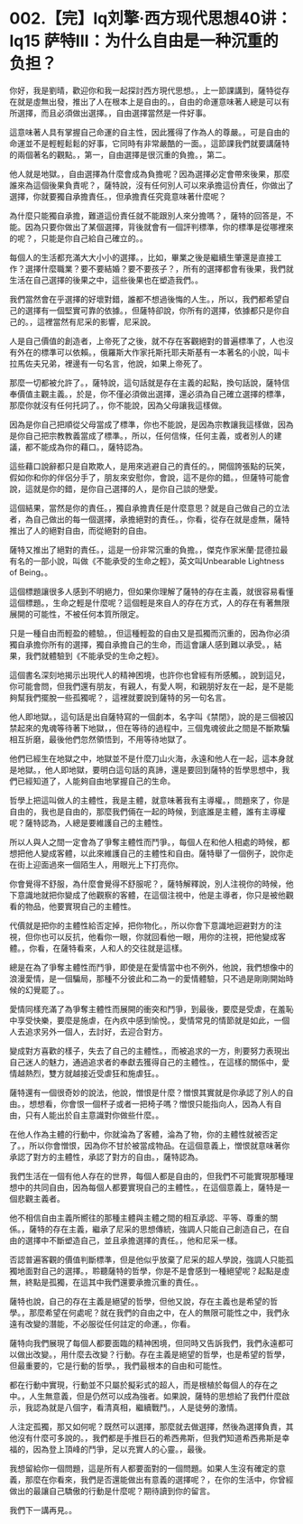 # 002.【完】lq刘擎·西方现代思想40讲：lq15 萨特III：为什么自由是一种沉重的负担？

你好，我是劉晴，歡迎你和我一起探討西方現代思想。，上一節課講到，薩特從存在就是虛無出發，推出了人在根本上是自由的。，自由的命運意味著人總是可以有所選擇，而且必須做出選擇。，自由選擇當然是一件好事。

這意味著人具有掌握自己命運的自主性，因此獲得了作為人的尊嚴。，可是自由的命運並不是輕輕鬆鬆的好事，它同時有非常嚴酷的一面。，這節課我們就要講薩特的兩個著名的觀點。，第一，自由選擇是很沉重的負擔。，第二。

他人就是地獄。，自由選擇為什麼會成為負擔呢？因為選擇必定會帶來後果，那麼誰來為這個後果負責呢？，薩特說，沒有任何別人可以來承擔這份責任，你做出了選擇，你就要獨自承擔責任。，但承擔責任究竟意味著什麼呢？

為什麼只能獨自承擔，難道這份責任就不能跟別人來分擔嗎？，薩特的回答是，不能。因為只要你做出了某個選擇，背後就會有一個評判標準，你的標準是從哪裡來的呢？，只能是你自己給自己確立的。。

每個人的生活都充滿大大小小的選擇。，比如，畢業之後是繼續生肇還是直接工作？選擇什麼職業？要不要結婚？要不要孩子？，所有的選擇都會有後果，我們就生活在自己選擇的後果之中，這些後果也在塑造我們。。

我們當然會在乎選擇的好壞對錯，誰都不想過後悔的人生。，所以，我們都希望自己的選擇有一個堅實可靠的依據。，但薩特卻說，你所有的選擇，依據都只是你自己的。，這裡當然有尼采的影響，尼采說。

人是自己價值的創造者，上帝死了之後，就不存在客觀絕對的普遍標準了，人也沒有外在的標準可以依賴。，俄羅斯大作家托斯托耶夫斯基有一本著名的小說，叫卡拉馬佐夫兄弟，裡邊有一句名言，他說，如果上帝死了。

那麼一切都被允許了。，薩特說，這句話就是存在主義的起點，換句話說，薩特信奉價值主觀主義。，於是，你不僅必須做出選擇，還必須為自己確立選擇的標準，那麼你就沒有任何托詞了。，你不能說，因為父母讓我這樣做。

因為是你自己把順從父母當成了標準，你也不能說，是因為宗教讓我這樣做，因為是你自己把宗教教義當成了標準。，所以，任何信條，任何主義，或者別人的建議，都不能成為你的藉口。，薩特認為。

這些藉口說辭都只是自欺欺人，是用來逃避自己的責任的。，開個誇張點的玩笑，假如你和你的伴侶分手了，朋友來安慰你，會說，這不是你的錯。，但薩特可能會說，這就是你的錯，是你自己選擇的人，是你自己談的戀愛。

這個結果，當然是你的責任。，獨自承擔責任是什麼意思？就是自己做自己的立法者，為自己做出的每一個選擇，承擔絕對的責任。，你看，從存在就是虛無，薩特推出了人的絕對自由，而從絕對的自由。

薩特又推出了絕對的責任。，這是一份非常沉重的負擔。，傑克作家米蘭·昆德拉最有名的一部小說，叫做《不能承受的生命之輕》，英文叫Unbearable Lightness of Being。。

這個標題讓很多人感到不明絕力，但如果你理解了薩特的存在主義，就很容易看懂這個標題。，生命之輕是什麼呢？這個輕是來自人的存在方式，人的存在有著無限展開的可能性，不被任何本質所限定。

只是一種自由而輕盈的體驗。，但這種輕盈的自由又是孤獨而沉重的，因為你必須獨自承擔你所有的選擇，獨自承擔自己的生命，而這會讓人感到難以承受。，結果，我們就體驗到《不能承受的生命之輕》。

這個書名深刻地揭示出現代人的精神困境，也許你也曾經有所感觸。，說到這兒，你可能會問，但我們還有朋友，有親人，有愛人啊，和親朋好友在一起，是不是能夠幫我們擺脫一些孤獨呢？，這裡就要說到薩特的另一句名言。

他人即地獄。，這句話是出自薩特寫的一個劇本，名字叫《禁閉》，說的是三個被囚禁起來的鬼魂等待著下地獄，，但在等待的過程中，三個鬼魂彼此之間是不斷欺騙相互折磨，最後他們忽然領悟到，不用等待地獄了。

他們已經生在地獄之中，地獄並不是什麼刀山火海，永遠和他人在一起，這本身就是地獄。，他人即地獄，要明白這句話的真諦，還是要回到薩特的哲學思想中，我們已經知道了，人能夠自由地掌握自己的生命。

哲學上把這叫做人的主體性，我是主體，就意味著我有主導權。，問題來了，你是自由的，我也是自由的，那麼我們倆在一起的時候，到底誰是主體，誰有主導權呢？薩特認為，人總是要維護自己的主體性。

所以人與人之間一定會為了爭奪主體性而鬥爭。，每個人在和他人相處的時候，都想把他人變成客體，以此來維護自己的主體性和自由。薩特舉了一個例子，說你走在街上迎面過來一個陌生人，用眼光上下打亮你。

你會覺得不舒服，為什麼會覺得不舒服呢？，薩特解釋說，別人注視你的時候，他下意識地就把你變成了他觀察的客體，在這個注視中，他是主導者，你只是被他觀看的物品，他要實現自己的主體性。

代價就是把你的主體性給否定掉，把你物化。，所以你會下意識地迴避對方的注視，但你也可以反抗，他看你一眼，你就回看他一眼，用你的注視，把他變成客體。，你看，在薩特看來，人和人的交往就是這樣。

總是在為了爭奪主體性而鬥爭，即使是在愛情當中也不例外，他說，我們想像中的浪漫愛情，是一個騙局，那種不分彼此和二為一的愛情體驗，只不過是剛剛開始時候的幻覺罷了。。

愛情同樣充滿了為爭奪主體性而展開的衝突和鬥爭，到最後，要麼是受虐，在羞恥中享受快樂，要麼是施虐，在內疚中感到愉悅。，愛情常見的情節就是如此，一個人去追求另外一個人，去討好，去迎合對方。

變成對方喜歡的樣子，失去了自己的主體性。，而被追求的一方，則要努力表現出自己迷人的魅力，通過追求者的奉獻去獲得自己的主體性。，在這樣的關係中，愛情越熱烈，雙方就越接近受虐狂和施虐狂。。

薩特還有一個很奇妙的說法，他說，憎恨是什麼？憎恨其實就是你承認了別人的自由。，想想看，你會恨一個杯子或者一把椅子嗎？憎恨只能指向人，因為人有自由，只有人能出於自主意識對你做些什麼。。

在他人作為主體的行動中，你就淪為了客體，淪為了物，你的主體性就被否定了。，所以你會憎恨，因為你不甘於被當成物品。在這個意義上，憎恨就意味著你承認了對方的主體性，承認了對方的自由。，薩特認為。

我們生活在一個有他人存在的世界，每個人都是自由的，但我們不可能實現那種理想中的共同自由，因為每個人都要實現自己的主體性。，在這個意義上，薩特是一個悲觀主義者。

他不相信自由主義所嚮往的那種主體與主體之間的相互承認、平等、尊重的關係。，薩特的存在主義，繼承了尼采的思想傳統，強調人只能自己創造自己，在自由的選擇中不斷塑造自己，並且承擔選擇的責任。，他和尼采一樣。

否認普遍客觀的價值判斷標準，但是他似乎放棄了尼采的超人學說，強調人只能孤獨地面對自己的選擇。，聆聽薩特的哲學，你是不是會感到一種絕望呢？起點是虛無，終點是孤獨，在這其中我們還要承擔沉重的責任。。

薩特也說，自己的存在主義是絕望的哲學，但他又說，存在主義也是希望的哲學。，那麼希望在何處呢？就在我們的自由之中，在人的無限可能性之中，我們永遠有改變的潛能，不必服從任何註定的命運。，你看。

薩特向我們展現了每個人都要面臨的精神困境，但同時又告訴我們，我們永遠都可以做出改變。，用什麼去改變？行動。存在主義是絕望的哲學，也是希望的哲學，但最重要的，它是行動的哲學。，我們最根本的自由和可能性。

都在行動中實現，行動並不只屬於擬彩式的超人，而是根植於每個人的存在之中。，人生無意義，但是仍然可以成為強者。如果說，薩特的思想給了我們什麼啟示，我認為就是八個字，看清真相，繼續戰鬥。，人是徒勞的激情。

人注定孤獨，那又如何呢？既然可以選擇，那麼就去做選擇，然後為選擇負責，其他沒有什麼可多說的。，我們都是手推巨石的希西弗斯，但我們知道希西弗斯是幸福的，因為登上頂峰的鬥爭，足以充實人的心靈。，最後。

我想留給你一個問題，這是所有人都要面對的一個問題。如果人生沒有確定的意義，那麼在你看來，我們是否還能做出有意義的選擇呢？，在你的生活中，你曾經做出的最讓自己驕傲的行動是什麼呢？期待讀到你的留言。

我們下一講再見。。